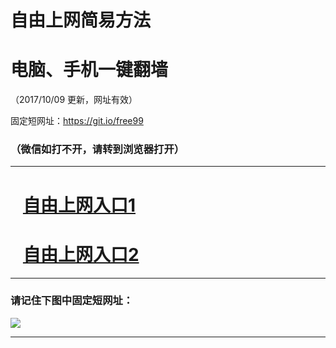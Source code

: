 ﻿# 自由上网简易方法

# 电脑、手机一键翻墙

（2017/10/09 更新，网址有效）

固定短网址：https://git.io/free99

### （微信如打不开，请转到浏览器打开）


***





# &nbsp;&nbsp; <a href="http://ft981520182.fwq-tz-1001.info/fwqtz01.html?t=100900118754 " target="_blank">自由上网入口1</a>
# &nbsp;&nbsp; <a href="http://ft476427101.fwq-tz-1002.info/fwqtz02.html?t=100900124630 " target="_blank">自由上网入口2</a>
***

### 请记住下图中固定短网址：

<img src="https://s3-us-west-2.amazonaws.com/fwq-1001/yjfq-20170905okok.png" /> 


***

